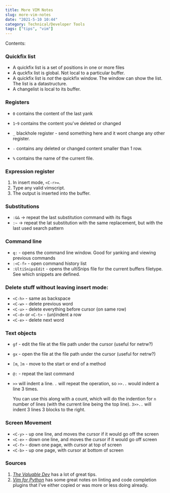 ```yaml
---
title: More VIM Notes
slug: more-vim-notes
date: "2021-5-10 10:44"
category: Technical/Developer Tools
tags: ["tips", "vim"]
---
```


Contents:
<TOCInline toc={props.toc} exclude="Overview" toHeading={2} />

### Quickfix list

- A quickfix list is a set of positions in one or more files
- A quckfix list is global. Not local to a particular buffer.
- A quickfix list is _not_ the quickfix window. The window can show the list. The list is a datastructure.
- A changelist is local to its buffer.

### Registers

- `0` contains the content of the last yank
- `1`-`9` contains the content you've deleted or changed

- `_` blackhole register - send something here and it wont change any other register.
- `-` contains any deleted or changed content smaller than 1 row.
- `%` contains the name of the current file.

### Expression register

1. In insert mode, `<C-r>=`.
2. Type any valid vimscript.
3. The output is inserted into the buffer.

### Substitutions

- `:&&` → repeat the last substitution command with its flags
- `:~` → repeat the lat substitution with the same replacement, but with the last used search pattern

### Command line

- `q:` - opens the command line window. Good for yanking and viewing previous commands
- `:<C-f>` - open command history list
- `:UltiSnipsEdit` - opens the ultiSnips file for the current buffers filetype. See which snippets are defined.

### Delete stuff without leaving insert mode:

- `<C-h>` - same as backspace
- `<C-w>` - delete previous word
- `<C-u>` - delete everything before cursor (on same row)
- `<C-d>` or `<C-t>` - (un)indent a row
- `<C-e>` - delete next word

### Text objects

- `gf` - edit the file at the file path under the cursor (useful for netrw?)
- `gx` - open the file at the file path under the cursor (useful for netrw?)
- `[m`, `]m` - move to the start or end of a method
- `@:` - repeat the last command
- `>>` will indent a line. `.` will repeat the operation, so `>>..` would indent
  a line 3 times.

  You can use this along with a count, which will do the indention for `n` number
  of lines (with the current line being the top line). `3>>..` will indent 3
  lines 3 blocks to the right.

### Screen Movement

- `<C-y>` - up one line, and moves the cursor if it would go off the screen
- `<C-e>` - down one line, and moves the cursor if it would go off screen
- `<C-f>` - down one page, with cursor at top of screen
- `<C-b>` - up one page, with cursor at bottom of screen

### Sources

1. _[The Valuable Dev](https://thevaluable.dev/vim-advanced/)_ has a lot of great tips.
2. _[Vim for Python](https://www.vimfromscratch.com/articles/vim-for-python/)_ has some great notes on linting and code completion plugins that I've either copied or was more or less doing already.
